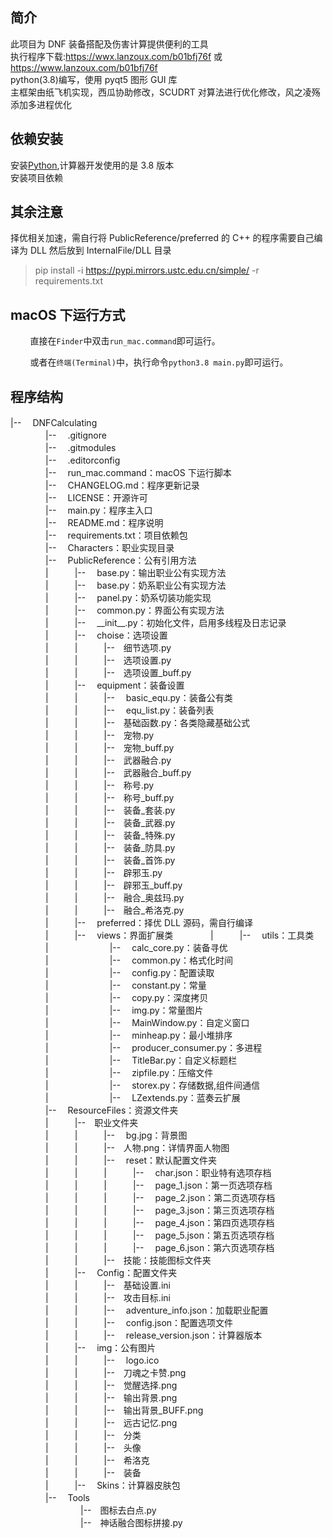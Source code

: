 ## 简介

此项目为 DNF 装备搭配及伤害计算提供便利的工具  
执行程序下载:https://wwx.lanzoux.com/b01bfj76f 或 https://www.lanzoux.com/b01bfj76f  
python(3.8)编写，使用 pyqt5 图形 GUI 库  
主框架由纸飞机实现，西瓜协助修改，SCUDRT 对算法进行优化修改，风之凌殇添加多进程优化

## 依赖安装

安装[Python](https://www.python.org/),计算器开发使用的是 3.8 版本  
安装项目依赖

## 其余注意

择优相关加速，需自行将 PublicReference/preferred 的 C++ 的程序需要自己编译为 DLL 然后放到 InternalFile/DLL 目录

> pip install -i https://pypi.mirrors.ustc.edu.cn/simple/ -r requirements.txt

<!-- ### 修改项目
* fork本项目
* 克隆(clone)你fork的项目到本地,如果clone速度太慢,可以在github.com后添加.cnpmjs.org,切换仓库,如
> 从
> git clone https://github.com/wxh0402/DNFCalculating.git
> 变成
> git clone https://github.com.cnpmjs.org/wxh0402/DNFCalculating.git
> 提示下载速度
* 新建分支并检出新分支,如
> git checkout -b ver0.1   -->

## macOS 下运行方式

&#160; &#160; &#160; &#160; 直接在`Finder`中双击`run_mac.command`即可运行。

&#160; &#160; &#160; &#160; 或者在`终端(Terminal)`中，执行命令`python3.8 main.py`即可运行。

## 程序结构

|--　 DNFCalculating  
　　　　|--　 .gitignore  
　　　　|--　 .gitmodules  
　　　　|--　 .editorconfig  
　　　　|--　 run_mac.command：macOS 下运行脚本  
　　　　|--　 CHANGELOG.md：程序更新记录  
　　　　|--　 LICENSE：开源许可  
　　　　|--　 main.py：程序主入口  
　　　　|--　 README.md：程序说明  
　　　　|--　 requirements.txt：项目依赖包  
　　　　|--　 Characters：职业实现目录  
　　　　|--　 PublicReference：公有引用方法  
　　　　|　　　|--　 base.py：输出职业公有实现方法  
　　　　|　　　|--　 base.py：奶系职业公有实现方法  
　　　　|　　　|--　 panel.py：奶系切装功能实现  
　　　　|　　　|--　 common.py：界面公有实现方法  
　　　　|　　　|--　 \_\_init\_\_.py：初始化文件，启用多线程及日志记录  
　　　　|　　　|--　 choise：选项设置  
　　　　|　　　|　　　|--　细节选项.py  
　　　　|　　　|　　　|--　选项设置.py  
　　　　|　　　|　　　|--　选项设置\_buff.py  
　　　　|　　　|--　 equipment：装备设置  
　　　　|　　　|　　　|--　 basic_equ.py：装备公有类  
　　　　|　　　|　　　|--　 equ_list.py：装备列表  
　　　　|　　　|　　　|--　基础函数.py：各类隐藏基础公式  
　　　　|　　　|　　　|--　宠物.py  
　　　　|　　　|　　　|--　宠物\_buff.py  
　　　　|　　　|　　　|--　武器融合.py  
　　　　|　　　|　　　|--　武器融合\_buff.py  
　　　　|　　　|　　　|--　称号.py  
　　　　|　　　|　　　|--　称号\_buff.py  
　　　　|　　　|　　　|--　装备\_套装.py  
　　　　|　　　|　　　|--　装备\_武器.py  
　　　　|　　　|　　　|--　装备\_特殊.py  
　　　　|　　　|　　　|--　装备\_防具.py  
　　　　|　　　|　　　|--　装备\_首饰.py  
　　　　|　　　|　　　|--　辟邪玉.py  
　　　　|　　　|　　　|--　辟邪玉\_buff.py  
　　　　|　　　|　　　|--　融合\_奥兹玛.py  
　　　　|　　　|　　　|--　融合\_希洛克.py  
　　　　|　　　|--　 preferred：择优 DLL 源码，需自行编译  
　　　　|　　　|--　 views：界面扩展类
　　　　|　　　|--　 utils：工具类  
　　　　|　　　　　　　|--　 calc_core.py：装备寻优  
　　　　|　　　　　　　|--　 common.py：格式化时间  
　　　　|　　　　　　　|--　 config.py：配置读取  
　　　　|　　　　　　　|--　 constant.py：常量  
　　　　|　　　　　　　|--　 copy.py：深度拷贝  
　　　　|　　　　　　　|--　 img.py：常量图片  
　　　　|　　　　　　　|--　 MainWindow.py：自定义窗口  
　　　　|　　　　　　　|--　 minheap.py：最小堆排序  
　　　　|　　　　　　　|--　 producer_consumer.py：多进程  
　　　　|　　　　　　　|--　 TitleBar.py：自定义标题栏  
　　　　|　　　　　　　|--　 zipfile.py：压缩文件  
　　　　|　　　　　　　|--　 storex.py：存储数据,组件间通信  
　　　　|　　　　　　　|--　 LZextends.py：蓝奏云扩展  
　　　　|--　 ResourceFiles：资源文件夹  
　　　　|　　　|--　职业文件夹  
　　　　|　　　|　　　|--　 bg.jpg：背景图  
　　　　|　　　|　　　|--　人物.png：详情界面人物图  
　　　　|　　　|　　　|--　 reset：默认配置文件夹  
　　　　|　　　|　　　|　　　|--　 char.json：职业特有选项存档  
　　　　|　　　|　　　|　　　|--　 page_1.json：第一页选项存档  
　　　　|　　　|　　　|　　　|--　 page_2.json：第二页选项存档  
　　　　|　　　|　　　|　　　|--　 page_3.json：第三页选项存档  
　　　　|　　　|　　　|　　　|--　 page_4.json：第四页选项存档  
　　　　|　　　|　　　|　　　|--　 page_5.json：第五页选项存档  
　　　　|　　　|　　　|　　　|--　 page_6.json：第六页选项存档  
　　　　|　　　|　　　|--　技能：技能图标文件夹  
　　　　|　　　|--　 Config：配置文件夹  
　　　　|　　　|　　　|--　基础设置.ini  
　　　　|　　　|　　　|--　攻击目标.ini  
　　　　|　　　|　　　|--　 adventure_info.json：加载职业配置  
　　　　|　　　|　　　|--　 config.json：配置选项文件  
　　　　|　　　|　　　|--　 release_version.json：计算器版本  
　　　　|　　　|--　 img：公有图片  
　　　　|　　　|　　　|--　 logo.ico  
　　　　|　　　|　　　|--　刀魂之卡赞.png  
　　　　|　　　|　　　|--　觉醒选择.png  
　　　　|　　　|　　　|--　输出背景.png  
　　　　|　　　|　　　|--　输出背景\_BUFF.png  
　　　　|　　　|　　　|--　远古记忆.png  
　　　　|　　　|　　　|--　分类  
　　　　|　　　|　　　|--　头像  
　　　　|　　　|　　　|--　希洛克  
　　　　|　　　|　　　|--　装备  
　　　　|　　　|--　 Skins：计算器皮肤包  
　　　　|--　 Tools  
　　　　　　　　|--　图标去白点.py  
　　　　　　　　|--　神话融合图标拼接.py
